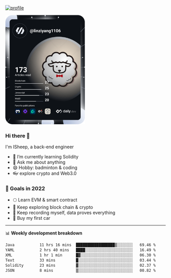 [![profile](http://img.codelin.xyz/hello-im-isheep.svg)](https://www.calligrapher.ai/)

<a href="https://app.daily.dev/linziyang1106"><img src="/devcard.png" width="250" alt="ISheep's Dev Card"/></a>

### Hi there 🐏

I'm ISheep, a back-end engineer

- 🔭 I’m currently learning Solidity
- 💬 Ask me about anything
- 😄 Hobby: badminton & coding
- 👓 explore crypto and Web3.0

### 🚀 Goals in 2022
+ 🌕 Learn EVM & smart contract
+ 🤔 Keep exploring block chain & crypto
+ 🐏 Keep recording myself, data proves everything
+ 🚗 Buy my first car

-------

📊 **Weekly development breakdown**
<!--START_SECTION:waka-->

```text
Java           11 hrs 16 mins  █████████████████▒░░░░░░░   69.46 %
YAML           2 hrs 40 mins   ████░░░░░░░░░░░░░░░░░░░░░   16.49 %
XML            1 hr 1 min      █▓░░░░░░░░░░░░░░░░░░░░░░░   06.30 %
Text           33 mins         █░░░░░░░░░░░░░░░░░░░░░░░░   03.44 %
Solidity       23 mins         ▓░░░░░░░░░░░░░░░░░░░░░░░░   02.37 %
JSON           8 mins          ▒░░░░░░░░░░░░░░░░░░░░░░░░   00.82 %
```

<!--END_SECTION:waka-->
